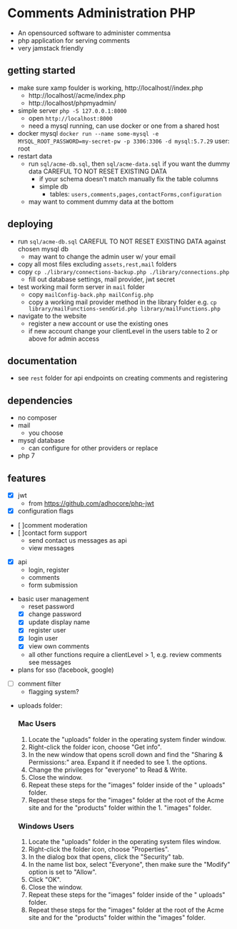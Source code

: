 # Comments Administration PHP
* An opensourced software to administer commentsa 
* php application for serving comments
* very jamstack friendly

## getting started
* make sure xamp foulder is working, http://localhost//index.php
  * http://localhost//acme/index.php
  * http://localhost/phpmyadmin/
* simple server `php -S 127.0.0.1:8000`
  * open `http://localhost:8000`
  * need a mysql running, can use docker or one from a shared host
* docker mysql
 `docker run --name some-mysql -e MYSQL_ROOT_PASSWORD=my-secret-pw -p 3306:3306 -d mysql:5.7.29` user: root
* restart data
  * run `sql/acme-db.sql`, then `sql/acme-data.sql` if you want the dummy data CAREFUL TO NOT RESET EXISTING DATA
     * if your schema doesn't match manually fix the table columns
     * simple db
       * tables: `users,comments,pages,contactForms,configuration`
  * may want to comment dummy data at the bottom

## deploying
* run `sql/acme-db.sql` CAREFUL TO NOT RESET EXISTING DATA against chosen mysql db
  * may want to change the admin user w/ your email
* copy all most files excluding `assets,rest,mail` folders
* copy `cp ./library/connections-backup.php ./library/connections.php`
  * fill out database settings, mail provider, jwt secret
* test working mail form server in `mail` folder
  * copy `mailConfig-back.php mailConfig.php`
  * copy a working mail provider method in the library folder e.g. `cp library/mailFunctions-sendGrid.php library/mailFunctions.php`
* navigate to the website
  * register a new account or use the existing ones
  * if new account change your clientLevel in the users table to 2 or above for admin access

## documentation
* see `rest` folder for api endpoints on creating comments and registering

## dependencies
* no composer
* mail
  * you choose
* mysql database
  * can configure for other providers or replace
* php 7


## features
* [x] jwt
  * from https://github.com/adhocore/php-jwt
* [x] configuration flags
* [ ]comment moderation
* [ ]contact form support
  * send contact us messages as api
  * view messages
* [x] api
  * login, register
  * comments
  * form submission
* basic user management
  * reset password
  * [x] change password
  * [x] update display name
  * [x] register user
  * [x] login user
  * [x] view own comments
  * all other functions require a clientLevel > 1, e.g. review comments see messages
* plans for sso (facebook, google)
* [ ] comment filter
  * flagging system?

* uploads folder:

    ### Mac Users
    1. Locate the "uploads" folder in the operating system finder window.
    1. Right-click the folder icon, choose "Get info".
    1. In the new window that opens scroll down and find the "Sharing & Permissions:" area. Expand it if needed to see 1. the options.
    1. Change the privileges for "everyone" to Read & Write.
    1. Close the window.
    1. Repeat these steps for the "images" folder inside of the " uploads" folder.
    1. Repeat these steps for the "images" folder at the root of the Acme site and for the "products" folder within the 1. "images" folder.

    ### Windows Users
    1. Locate the "uploads" folder in the operating system files window.
    1. Right-click the folder icon, choose "Properties".
    1. In the dialog box that opens, click the "Security" tab.
    1. In the name list box, select "Everyone", then make sure the "Modify" option is set to "Allow".
    1. Click "OK".
    1. Close the window.
    1. Repeat these steps for the "images" folder inside of the " uploads" folder.
    1. Repeat these steps for the "images" folder at the root of the Acme site and for the "products" folder within the "images" folder.